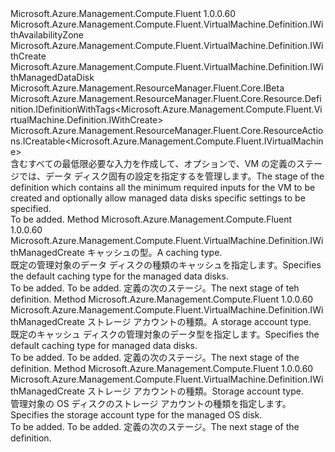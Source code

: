 <Type Name="IWithManagedCreate" FullName="Microsoft.Azure.Management.Compute.Fluent.VirtualMachine.Definition.IWithManagedCreate">
  <TypeSignature Language="C#" Value="public interface IWithManagedCreate : Microsoft.Azure.Management.Compute.Fluent.VirtualMachine.Definition.IWithAvailabilityZone, Microsoft.Azure.Management.Compute.Fluent.VirtualMachine.Definition.IWithCreate, Microsoft.Azure.Management.Compute.Fluent.VirtualMachine.Definition.IWithManagedDataDisk, Microsoft.Azure.Management.ResourceManager.Fluent.Core.IBeta, Microsoft.Azure.Management.ResourceManager.Fluent.Core.Resource.Definition.IDefinitionWithTags&lt;Microsoft.Azure.Management.Compute.Fluent.VirtualMachine.Definition.IWithCreate&gt;, Microsoft.Azure.Management.ResourceManager.Fluent.Core.ResourceActions.ICreatable&lt;Microsoft.Azure.Management.Compute.Fluent.IVirtualMachine&gt;" />
  <TypeSignature Language="ILAsm" Value=".class public interface auto ansi abstract IWithManagedCreate implements class Microsoft.Azure.Management.Compute.Fluent.VirtualMachine.Definition.IWithAvailabilitySet, class Microsoft.Azure.Management.Compute.Fluent.VirtualMachine.Definition.IWithAvailabilityZone, class Microsoft.Azure.Management.Compute.Fluent.VirtualMachine.Definition.IWithBootDiagnostics, class Microsoft.Azure.Management.Compute.Fluent.VirtualMachine.Definition.IWithCreate, class Microsoft.Azure.Management.Compute.Fluent.VirtualMachine.Definition.IWithExtension, class Microsoft.Azure.Management.Compute.Fluent.VirtualMachine.Definition.IWithManagedDataDisk, class Microsoft.Azure.Management.Compute.Fluent.VirtualMachine.Definition.IWithManagedServiceIdentity, class Microsoft.Azure.Management.Compute.Fluent.VirtualMachine.Definition.IWithOSDiskSettings, class Microsoft.Azure.Management.Compute.Fluent.VirtualMachine.Definition.IWithPlan, class Microsoft.Azure.Management.Compute.Fluent.VirtualMachine.Definition.IWithSecondaryNetworkInterface, class Microsoft.Azure.Management.Compute.Fluent.VirtualMachine.Definition.IWithStorageAccount, class Microsoft.Azure.Management.Compute.Fluent.VirtualMachine.Definition.IWithVMSize, class Microsoft.Azure.Management.ResourceManager.Fluent.Core.IBeta, class Microsoft.Azure.Management.ResourceManager.Fluent.Core.Resource.Definition.IDefinitionWithTags`1&lt;class Microsoft.Azure.Management.Compute.Fluent.VirtualMachine.Definition.IWithCreate&gt;, class Microsoft.Azure.Management.ResourceManager.Fluent.Core.ResourceActions.ICreatable`1&lt;class Microsoft.Azure.Management.Compute.Fluent.IVirtualMachine&gt;, class Microsoft.Azure.Management.ResourceManager.Fluent.Core.ResourceActions.IIndexable" />
  <TypeSignature Language="DocId" Value="T:Microsoft.Azure.Management.Compute.Fluent.VirtualMachine.Definition.IWithManagedCreate" />
  <TypeSignature Language="VB.NET" Value="Public Interface IWithManagedCreate&#xA;Implements IBeta, ICreatable(Of IVirtualMachine), IDefinitionWithTags(Of IWithCreate), IWithAvailabilityZone, IWithCreate, IWithManagedDataDisk" />
  <TypeSignature Language="F#" Value="type IWithManagedCreate = interface&#xA;    interface IWithManagedDataDisk&#xA;    interface IWithAvailabilityZone&#xA;    interface IBeta&#xA;    interface IWithCreate&#xA;    interface ICreatable&lt;IVirtualMachine&gt;&#xA;    interface IIndexable&#xA;    interface IDefinitionWithTags&lt;IWithCreate&gt;&#xA;    interface IWithOSDiskSettings&#xA;    interface IWithVMSize&#xA;    interface IWithStorageAccount&#xA;    interface IWithAvailabilitySet&#xA;    interface IWithSecondaryNetworkInterface&#xA;    interface IWithExtension&#xA;    interface IWithPlan&#xA;    interface IWithBootDiagnostics&#xA;    interface IWithManagedServiceIdentity" />
  <AssemblyInfo>
    <AssemblyName>Microsoft.Azure.Management.Compute.Fluent</AssemblyName>
    <AssemblyVersion>1.0.0.60</AssemblyVersion>
  </AssemblyInfo>
  <Interfaces>
    <Interface>
      <InterfaceName>Microsoft.Azure.Management.Compute.Fluent.VirtualMachine.Definition.IWithAvailabilityZone</InterfaceName>
    </Interface>
    <Interface>
      <InterfaceName>Microsoft.Azure.Management.Compute.Fluent.VirtualMachine.Definition.IWithCreate</InterfaceName>
    </Interface>
    <Interface>
      <InterfaceName>Microsoft.Azure.Management.Compute.Fluent.VirtualMachine.Definition.IWithManagedDataDisk</InterfaceName>
    </Interface>
    <Interface>
      <InterfaceName>Microsoft.Azure.Management.ResourceManager.Fluent.Core.IBeta</InterfaceName>
    </Interface>
    <Interface>
      <InterfaceName>Microsoft.Azure.Management.ResourceManager.Fluent.Core.Resource.Definition.IDefinitionWithTags&lt;Microsoft.Azure.Management.Compute.Fluent.VirtualMachine.Definition.IWithCreate&gt;</InterfaceName>
    </Interface>
    <Interface>
      <InterfaceName>Microsoft.Azure.Management.ResourceManager.Fluent.Core.ResourceActions.ICreatable&lt;Microsoft.Azure.Management.Compute.Fluent.IVirtualMachine&gt;</InterfaceName>
    </Interface>
  </Interfaces>
  <Docs>
    <summary>
            <span data-ttu-id="4eb40-101">含むすべての最低限必要な入力を作成して、オプションで、VM の定義のステージでは、データ ディスク固有の設定を指定するを管理します。</span><span class="sxs-lookup"><span data-stu-id="4eb40-101">The stage of the definition which contains all the minimum required inputs for the VM to be created and optionally allow managed data disks specific settings to be specified.</span></span>
            </summary>
    <remarks>To be added.</remarks>
  </Docs>
  <Members>
    <Member MemberName="WithDataDiskDefaultCachingType">
      <MemberSignature Language="C#" Value="public Microsoft.Azure.Management.Compute.Fluent.VirtualMachine.Definition.IWithManagedCreate WithDataDiskDefaultCachingType (Microsoft.Azure.Management.Compute.Fluent.Models.CachingTypes cachingType);" />
      <MemberSignature Language="ILAsm" Value=".method public hidebysig newslot virtual instance class Microsoft.Azure.Management.Compute.Fluent.VirtualMachine.Definition.IWithManagedCreate WithDataDiskDefaultCachingType(valuetype Microsoft.Azure.Management.Compute.Fluent.Models.CachingTypes cachingType) cil managed" />
      <MemberSignature Language="DocId" Value="M:Microsoft.Azure.Management.Compute.Fluent.VirtualMachine.Definition.IWithManagedCreate.WithDataDiskDefaultCachingType(Microsoft.Azure.Management.Compute.Fluent.Models.CachingTypes)" />
      <MemberSignature Language="VB.NET" Value="Public Function WithDataDiskDefaultCachingType (cachingType As CachingTypes) As IWithManagedCreate" />
      <MemberSignature Language="F#" Value="abstract member WithDataDiskDefaultCachingType : Microsoft.Azure.Management.Compute.Fluent.Models.CachingTypes -&gt; Microsoft.Azure.Management.Compute.Fluent.VirtualMachine.Definition.IWithManagedCreate" Usage="iWithManagedCreate.WithDataDiskDefaultCachingType cachingType" />
      <MemberType>Method</MemberType>
      <AssemblyInfo>
        <AssemblyName>Microsoft.Azure.Management.Compute.Fluent</AssemblyName>
        <AssemblyVersion>1.0.0.60</AssemblyVersion>
      </AssemblyInfo>
      <ReturnValue>
        <ReturnType>Microsoft.Azure.Management.Compute.Fluent.VirtualMachine.Definition.IWithManagedCreate</ReturnType>
      </ReturnValue>
      <Parameters>
        <Parameter Name="cachingType" Type="Microsoft.Azure.Management.Compute.Fluent.Models.CachingTypes" />
      </Parameters>
      <Docs>
        <param name="cachingType"><span data-ttu-id="4eb40-102">キャッシュの型。</span><span class="sxs-lookup"><span data-stu-id="4eb40-102">A caching type.</span></span></param>
        <summary>
            <span data-ttu-id="4eb40-103">既定の管理対象のデータ ディスクの種類のキャッシュを指定します。</span><span class="sxs-lookup"><span data-stu-id="4eb40-103">Specifies the default caching type for the managed data disks.</span></span>
            </summary>
        <returns>To be added.</returns>
        <remarks>To be added.</remarks>
        <return><span data-ttu-id="4eb40-104">定義の次のステージ。</span><span class="sxs-lookup"><span data-stu-id="4eb40-104">The next stage of teh definition.</span></span></return>
      </Docs>
    </Member>
    <Member MemberName="WithDataDiskDefaultStorageAccountType">
      <MemberSignature Language="C#" Value="public Microsoft.Azure.Management.Compute.Fluent.VirtualMachine.Definition.IWithManagedCreate WithDataDiskDefaultStorageAccountType (Microsoft.Azure.Management.Compute.Fluent.Models.StorageAccountTypes storageAccountType);" />
      <MemberSignature Language="ILAsm" Value=".method public hidebysig newslot virtual instance class Microsoft.Azure.Management.Compute.Fluent.VirtualMachine.Definition.IWithManagedCreate WithDataDiskDefaultStorageAccountType(valuetype Microsoft.Azure.Management.Compute.Fluent.Models.StorageAccountTypes storageAccountType) cil managed" />
      <MemberSignature Language="DocId" Value="M:Microsoft.Azure.Management.Compute.Fluent.VirtualMachine.Definition.IWithManagedCreate.WithDataDiskDefaultStorageAccountType(Microsoft.Azure.Management.Compute.Fluent.Models.StorageAccountTypes)" />
      <MemberSignature Language="VB.NET" Value="Public Function WithDataDiskDefaultStorageAccountType (storageAccountType As StorageAccountTypes) As IWithManagedCreate" />
      <MemberSignature Language="F#" Value="abstract member WithDataDiskDefaultStorageAccountType : Microsoft.Azure.Management.Compute.Fluent.Models.StorageAccountTypes -&gt; Microsoft.Azure.Management.Compute.Fluent.VirtualMachine.Definition.IWithManagedCreate" Usage="iWithManagedCreate.WithDataDiskDefaultStorageAccountType storageAccountType" />
      <MemberType>Method</MemberType>
      <AssemblyInfo>
        <AssemblyName>Microsoft.Azure.Management.Compute.Fluent</AssemblyName>
        <AssemblyVersion>1.0.0.60</AssemblyVersion>
      </AssemblyInfo>
      <ReturnValue>
        <ReturnType>Microsoft.Azure.Management.Compute.Fluent.VirtualMachine.Definition.IWithManagedCreate</ReturnType>
      </ReturnValue>
      <Parameters>
        <Parameter Name="storageAccountType" Type="Microsoft.Azure.Management.Compute.Fluent.Models.StorageAccountTypes" />
      </Parameters>
      <Docs>
        <param name="storageAccountType"><span data-ttu-id="4eb40-105">ストレージ アカウントの種類。</span><span class="sxs-lookup"><span data-stu-id="4eb40-105">A storage account type.</span></span></param>
        <summary>
            <span data-ttu-id="4eb40-106">既定のキャッシュ ディスクの管理対象のデータ型を指定します。</span><span class="sxs-lookup"><span data-stu-id="4eb40-106">Specifies the default caching type for managed data disks.</span></span>
            </summary>
        <returns>To be added.</returns>
        <remarks>To be added.</remarks>
        <return><span data-ttu-id="4eb40-107">定義の次のステージ。</span><span class="sxs-lookup"><span data-stu-id="4eb40-107">The next stage of the definition.</span></span></return>
      </Docs>
    </Member>
    <Member MemberName="WithOSDiskStorageAccountType">
      <MemberSignature Language="C#" Value="public Microsoft.Azure.Management.Compute.Fluent.VirtualMachine.Definition.IWithManagedCreate WithOSDiskStorageAccountType (Microsoft.Azure.Management.Compute.Fluent.Models.StorageAccountTypes accountType);" />
      <MemberSignature Language="ILAsm" Value=".method public hidebysig newslot virtual instance class Microsoft.Azure.Management.Compute.Fluent.VirtualMachine.Definition.IWithManagedCreate WithOSDiskStorageAccountType(valuetype Microsoft.Azure.Management.Compute.Fluent.Models.StorageAccountTypes accountType) cil managed" />
      <MemberSignature Language="DocId" Value="M:Microsoft.Azure.Management.Compute.Fluent.VirtualMachine.Definition.IWithManagedCreate.WithOSDiskStorageAccountType(Microsoft.Azure.Management.Compute.Fluent.Models.StorageAccountTypes)" />
      <MemberSignature Language="VB.NET" Value="Public Function WithOSDiskStorageAccountType (accountType As StorageAccountTypes) As IWithManagedCreate" />
      <MemberSignature Language="F#" Value="abstract member WithOSDiskStorageAccountType : Microsoft.Azure.Management.Compute.Fluent.Models.StorageAccountTypes -&gt; Microsoft.Azure.Management.Compute.Fluent.VirtualMachine.Definition.IWithManagedCreate" Usage="iWithManagedCreate.WithOSDiskStorageAccountType accountType" />
      <MemberType>Method</MemberType>
      <AssemblyInfo>
        <AssemblyName>Microsoft.Azure.Management.Compute.Fluent</AssemblyName>
        <AssemblyVersion>1.0.0.60</AssemblyVersion>
      </AssemblyInfo>
      <ReturnValue>
        <ReturnType>Microsoft.Azure.Management.Compute.Fluent.VirtualMachine.Definition.IWithManagedCreate</ReturnType>
      </ReturnValue>
      <Parameters>
        <Parameter Name="accountType" Type="Microsoft.Azure.Management.Compute.Fluent.Models.StorageAccountTypes" />
      </Parameters>
      <Docs>
        <param name="accountType"><span data-ttu-id="4eb40-108">ストレージ アカウントの種類。</span><span class="sxs-lookup"><span data-stu-id="4eb40-108">Storage account type.</span></span></param>
        <summary>
            <span data-ttu-id="4eb40-109">管理対象の OS ディスクのストレージ アカウントの種類を指定します。</span><span class="sxs-lookup"><span data-stu-id="4eb40-109">Specifies the storage account type for the managed OS disk.</span></span>
            </summary>
        <returns>To be added.</returns>
        <remarks>To be added.</remarks>
        <return><span data-ttu-id="4eb40-110">定義の次のステージ。</span><span class="sxs-lookup"><span data-stu-id="4eb40-110">The next stage of the definition.</span></span></return>
      </Docs>
    </Member>
  </Members>
</Type>